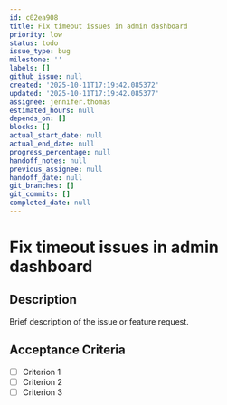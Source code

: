 ```yaml
---
id: c02ea908
title: Fix timeout issues in admin dashboard
priority: low
status: todo
issue_type: bug
milestone: ''
labels: []
github_issue: null
created: '2025-10-11T17:19:42.085372'
updated: '2025-10-11T17:19:42.085377'
assignee: jennifer.thomas
estimated_hours: null
depends_on: []
blocks: []
actual_start_date: null
actual_end_date: null
progress_percentage: null
handoff_notes: null
previous_assignee: null
handoff_date: null
git_branches: []
git_commits: []
completed_date: null
---
```


# Fix timeout issues in admin dashboard

## Description

Brief description of the issue or feature request.

## Acceptance Criteria

- [ ] Criterion 1
- [ ] Criterion 2
- [ ] Criterion 3